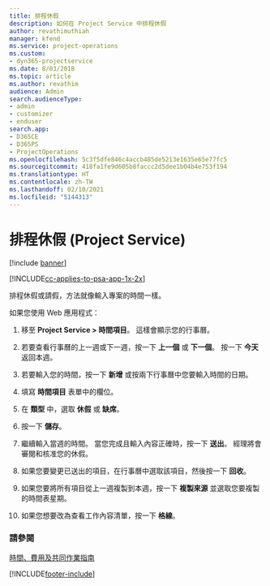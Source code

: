 ```yaml
---
title: 排程休假
description: 如何在 Project Service 中排程休假
author: revathimuthiah
manager: kfend
ms.service: project-operations
ms.custom:
- dyn365-projectservice
ms.date: 8/03/2018
ms.topic: article
ms.author: revathim
audience: Admin
search.audienceType:
- admin
- customizer
- enduser
search.app:
- D365CE
- D365PS
- ProjectOperations
ms.openlocfilehash: 5c3f5dfe846c4accb485de5213e1635e65e77fc5
ms.sourcegitcommit: 418fa1fe9d605b8faccc2d5dee1b04b4e753f194
ms.translationtype: HT
ms.contentlocale: zh-TW
ms.lasthandoff: 02/10/2021
ms.locfileid: "5144313"
---
```

# <a name="schedule-time-off-project-service"></a>排程休假 (Project Service)

[!include [banner](../includes/psa-now-project-operations.md)]

[!INCLUDE[cc-applies-to-psa-app-1x-2x](../includes/cc-applies-to-psa-app-1x-2x.md)]

排程休假或請假，方法就像輸入專案的時間一樣。  
  
 如果您使用 Web 應用程式：  
  
1.  移至 **Project Service > 時間項目**。 這樣會顯示您的行事曆。  
  
2.  若要查看行事曆的上一週或下一週，按一下 **上一個** 或 **下一個**。 按一下 **今天** 返回本週。  
  
3.  若要輸入您的時間，按一下 **新增** 或按兩下行事曆中您要輸入時間的日期。  
  
4.  填寫 **時間項目** 表單中的欄位。  
  
5.  在 **類型** 中，選取 **休假** 或 **缺席**。  
  
6.  按一下 **儲存**。  
  
7.  繼續輸入當週的時間。 當您完成且輸入內容正確時，按一下 **送出**。 經理將會審閱和核准您的休假。  
  
8.  如果您要變更已送出的項目，在行事曆中選取該項目，然後按一下 **回收**。  
  
9. 如果您要將所有項目從上一週複製到本週，按一下 **複製來源** 並選取您要複製的時間表星期。  
  
10. 如果您想要改為查看工作內容清單，按一下 **格線**。  
  
### <a name="see-also"></a>請參閱  
 [時間、費用及共同作業指南](../psa/time-expense-collaboration-guide.md)


[!INCLUDE[footer-include](../includes/footer-banner.md)]